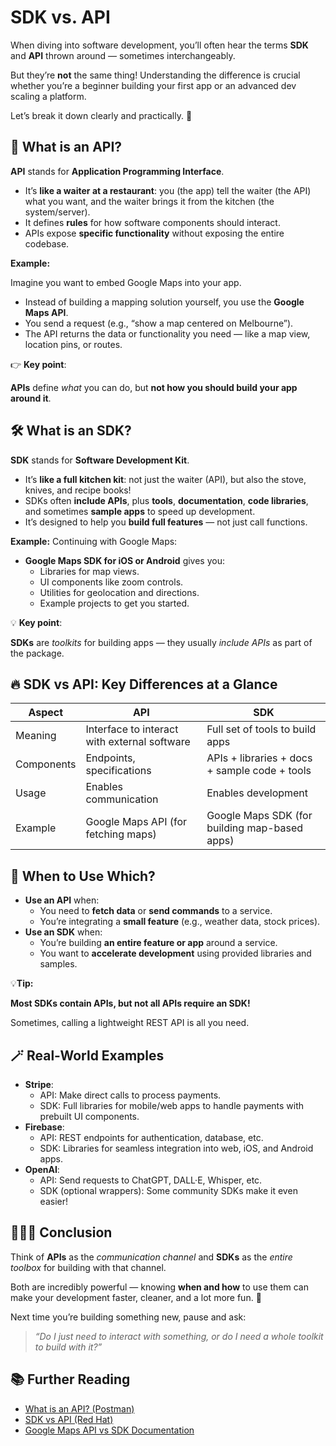 # SDK vs. API
When diving into software development, you’ll often hear the terms **SDK** and **API** thrown around — sometimes interchangeably.

But they’re **not** the same thing! Understanding the difference is crucial whether you’re a beginner building your first app or an advanced dev scaling a platform.

  

Let’s break it down clearly and practically. 🚀

## 🧩 What is an API?

**API** stands for **Application Programming Interface**.

- It’s **like a waiter at a restaurant**: you (the app) tell the waiter (the API) what you want, and the waiter brings it from the kitchen (the system/server).
- It defines **rules** for how software components should interact.
- APIs expose **specific functionality** without exposing the entire codebase.

**Example:**

Imagine you want to embed Google Maps into your app.
- Instead of building a mapping solution yourself, you use the **Google Maps API**.
- You send a request (e.g., “show a map centered on Melbourne”).
- The API returns the data or functionality you need — like a map view, location pins, or routes.

👉 **Key point**:

**APIs** define _what_ you can do, but **not how you should build your app around it**.

## 🛠️ What is an SDK?

**SDK** stands for **Software Development Kit**.
- It’s **like a full kitchen kit**: not just the waiter (API), but also the stove, knives, and recipe books! 
- SDKs often **include APIs**, plus **tools**, **documentation**, **code libraries**, and sometimes **sample apps** to speed up development.
- It’s designed to help you **build full features** — not just call functions.

 **Example:**
Continuing with Google Maps:
- **Google Maps SDK for iOS or Android** gives you:
    - Libraries for map views.
    - UI components like zoom controls.
    - Utilities for geolocation and directions.
    - Example projects to get you started.

💡 **Key point**:

**SDKs** are _toolkits_ for building apps — they usually _include APIs_ as part of the package.

## 🔥 SDK vs API: Key Differences at a Glance

| **Aspect** | **API**                                      | **SDK**                                       |
| ---------- | -------------------------------------------- | --------------------------------------------- |
| Meaning    | Interface to interact with external software | Full set of tools to build apps               |
| Components | Endpoints, specifications                    | APIs + libraries + docs + sample code + tools |
| Usage      | Enables communication                        | Enables development                           |
| Example    | Google Maps API (for fetching maps)          | Google Maps SDK (for building map-based apps) |
## **🎯 When to Use Which?**

- **Use an API** when:    
    - You need to **fetch data** or **send commands** to a service.
    - You’re integrating a **small feature** (e.g., weather data, stock prices).
- **Use an SDK** when:
    - You’re building **an entire feature or app** around a service.
    - You want to **accelerate development** using provided libraries and samples.

  

💡**Tip:**

**Most SDKs contain APIs, but not all APIs require an SDK!**

Sometimes, calling a lightweight REST API is all you need.

## **🪄 Real-World Examples**

- **Stripe**:
    - API: Make direct calls to process payments.
    - SDK: Full libraries for mobile/web apps to handle payments with prebuilt UI components.
- **Firebase**:
    - API: REST endpoints for authentication, database, etc.
    - SDK: Libraries for seamless integration into web, iOS, and Android apps.
- **OpenAI**:
    - API: Send requests to ChatGPT, DALL·E, Whisper, etc.
    - SDK (optional wrappers): Some community SDKs make it even easier!


## **🧙🏻‍♀️ Conclusion**


Think of **APIs** as the _communication channel_ and **SDKs** as the _entire toolbox_ for building with that channel.

Both are incredibly powerful — knowing **when and how** to use them can make your development faster, cleaner, and a lot more fun. 🌟

Next time you’re building something new, pause and ask:


> _“Do I just need to interact with something, or do I need a whole toolkit to build with it?”_


## **📚 Further Reading**

- [What is an API? (Postman)](https://www.postman.com/what-is-an-api/)
- [SDK vs API (Red Hat)](https://www.redhat.com/en/topics/api/what-is-an-sdk)    
- [Google Maps API vs SDK Documentation](https://developers.google.com/maps/documentation)